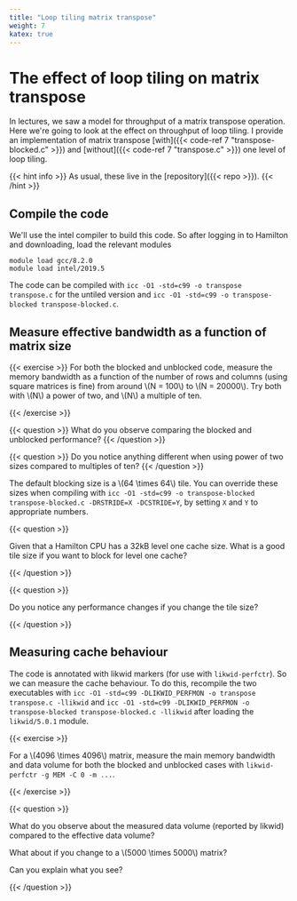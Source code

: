 ```yaml
---
title: "Loop tiling matrix transpose"
weight: 7
katex: true
---
```


# The effect of loop tiling on matrix transpose

In lectures, we saw a model for throughput of a matrix transpose
operation. Here we're going to look at the effect on throughput of
loop tiling. I provide an implementation of matrix transpose
[with]({{< code-ref 7 "transpose-blocked.c" >}}) and [without]({{<
code-ref 7 "transpose.c" >}}) one level of loop tiling.

{{< hint info >}}
As usual, these live in the [repository]({{< repo >}}).
{{< /hint >}}

## Compile the code

We'll use the intel compiler to build this code. So after logging in
to Hamilton and downloading, load the relevant modules

```
module load gcc/8.2.0
module load intel/2019.5
```

The code can be compiled with `icc -O1 -std=c99 -o transpose
transpose.c` for the untiled version and `icc -O1 -std=c99 -o
transpose-blocked transpose-blocked.c`.

## Measure effective bandwidth as a function of matrix size

{{< exercise >}}
For both the blocked and unblocked code, measure the memory bandwidth
as a function of the number of rows and columns (using square matrices
is fine) from around \\(N = 100\\) to \\(N = 20000\\). Try both with \\(N\\)
a power of two, and \\(N\\) a multiple of ten.

{{< /exercise >}}

{{< question >}}
What do you observe comparing the blocked and unblocked performance?
{{< /question >}}

{{< question >}}
Do you notice anything different when using power of two sizes
compared to multiples of ten?
{{< /question >}}

The default blocking size is a \\(64 \times 64\\) tile. You can
override these sizes when compiling with `icc -O1 -std=c99 -o
transpose-blocked transpose-blocked.c -DRSTRIDE=X -DCSTRIDE=Y`, by
setting `X` and `Y` to appropriate numbers.

{{< question >}}

Given that a Hamilton CPU has a 32kB level one cache size. What is a
good tile size if you want to block for level one cache?

{{< /question >}}

{{< question >}}

Do you notice any performance changes if you change the tile size?

{{< /question >}}

## Measuring cache behaviour

The code is annotated with likwid markers (for use with
`likwid-perfctr`). So we can measure the cache behaviour. To do this,
recompile the two executables with `icc -O1 -std=c99 -DLIKWID_PERFMON
-o transpose transpose.c -llikwid` and `icc -O1 -std=c99
-DLIKWID_PERFMON -o transpose-blocked transpose-blocked.c -llikwid`
after loading the `likwid/5.0.1` module.

{{< exercise >}}

For a \\(4096 \times 4096\\) matrix, measure the main memory bandwidth
and data volume for both the blocked and unblocked cases with
`likwid-perfctr -g MEM -C 0 -m ...`.

{{< /exercise >}}

{{< question >}}

What do you observe about the measured data volume (reported by
likwid) compared to the effective data volume? 

What about if you change to a \\(5000 \times 5000\\) matrix? 

Can you explain what you see?
      
{{< /question >}}
